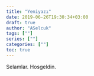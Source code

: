 ```yaml
---
title: "Yeniyazı"
date: 2019-06-26T19:30:34+03:00
draft: true
author: "ASelcuk"
tags: [""]
series: [""]
categories: [""]
toc: true
---
```


Selamlar. Hosgeldin.
